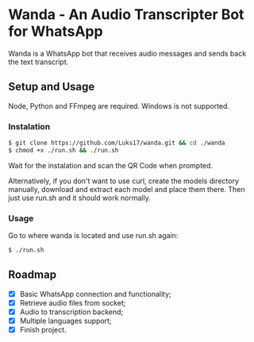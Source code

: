 # Wanda - An Audio Transcripter Bot for WhatsApp

  Wanda is a WhatsApp bot that receives audio messages and sends back the text transcript.

## Setup and Usage

  Node, Python and FFmpeg are required. Windows is not supported.

### Instalation

  ```bash
  $ git clone https://github.com/Luks17/wanda.git && cd ./wanda
  $ chmod +x ./run.sh && ./run.sh
  ```

  Wait for the instalation and scan the QR Code when prompted.
  
  Alternatively, if you don't want to use curl, create the models directory manually, download and extract each model and place them there. Then just use run.sh and it should work normally.

### Usage

  Go to where wanda is located and use run.sh again:

  ```bash
  $ ./run.sh
  ```

## Roadmap

- [x] Basic WhatsApp connection and functionality;
- [x] Retrieve audio files from socket;
- [x] Audio to transcription backend;
- [x] Multiple languages support;
- [x] Finish project.

